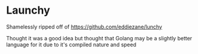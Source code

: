 # Launchy

Shamelessly ripped off of https://github.com/eddiezane/lunchy

Thought it was a good idea but thought that Golang may be a slightly better
language for it due to it's compiled nature and speed 
